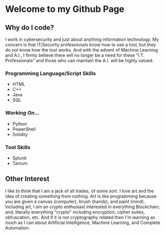 # Welcome to my Github Page

## Why do I code?
I work in cybersecurity and just about anything information technology. My concern is that IT/Security professionals know
how to use a tool, but they do not know how the tool works. And with the advent of Machine Learning and A.I., I firmly 
believe there will no longer be a need for these "I.T. Professionals" and those who can maintain the A.I. will be 
highly valued.

### Programming Language/Script Skills
- HTML
- C++
- Java
- SQL 
### _Working On..._
- Python
- PowerShell
- Solidity

### Tool Skills
- Splunk
- Tanium 

## Other Interest
I like to think that I am a jack of all trades, of some sort. I love art and the idea of creating something from nothing. 
Art is like programming because you are given a canvas (computer), brush (hands), and paint (mind). Including art, I am 
an crypto enthusiast interested in everything Blockchain; and, literally everything "crypto" including encryption, cipher 
suites, obfuscation, etc. And if it is not cryptography related then I'm learning as much as I can about Artificial 
Intelligence, Machine Learning, and Complete Automation. 




